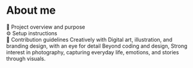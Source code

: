 # About me 
📖 Project overview and purpose  
⚙️ Setup instructions  
🙌 Contribution guidelines
Creatively with Digital art, illustration, and branding design, with an eye for detail
Beyond coding and design, Strong interest in photography, capturing everyday life, emotions, and stories through visuals.
